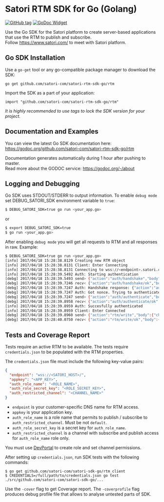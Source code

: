 Satori RTM SDK for Go (Golang)
============================================================

[![GitHub tag](https://img.shields.io/github/tag/satori-com/satori-rtm-sdk-go.svg)](https://github.com/satori-com/satori-rtm-sdk-go/tags)
[![GoDoc Widget]][GoDoc]

Use the Go SDK for the Satori platform to create server-based applications that use the RTM to publish and subscribe.  
Follow https://www.satori.com/ to meet with Satori platform.

## Go SDK Installation

Use a `go-get` tool or any go-compatible package manager to download the SDK:
```
go get github.com/satori-com/satori-rtm-sdk-go/rtm
```

Import the SDK as a part of your application:
```
import "github.com/satori-com/satori-rtm-sdk-go/rtm"
```

*It is highly recommended to use tags to lock the SDK version for your project.*

## Documentation and Examples

You can view the latest Go SDK documentation here:
https://godoc.org/github.com/satori-com/satori-rtm-sdk-go/rtm

Documentation generates automatically during 1 hour after pushing to master.  
Read more about the GODOC service: https://godoc.org/-/about

## Logging and Debugging

Go SDK uses STDOUT/STDERR to output information. To enable `debug mode` 
set DEBUG_SATORI_SDK environment variable to `true`:
```bash
$ DEBUG_SATORI_SDK=true go run <your_app.go>
```
or 
```bash
$ export DEBUG_SATORI_SDK=true
$ go run <your_app.go>
```

After enabling `debug mode` you will get all requests to RTM and all responses in raw. Example:
```bash
$ DEBUG_SATORI_SDK=true go run <your_app.go>
[info] 2017/04/18 15:28:38.8129 Creating new RTM object
[info] 2017/04/18 15:28:38.8131 Client: Enter Connecting
[info] 2017/04/18 15:28:38.8131 Connecting to wss://<endpoint>.satori.com
[info] 2017/04/18 15:28:39.5492 Auth: Starting authentication
[debg] 2017/04/18 15:28:39.5493 send> {"action":"auth/handshake","body":{"method":"role_secret","data":{"role":"<role>"}},"id":1}
[debg] 2017/04/18 15:28:39.7246 recv< {"action":"auth/handshake/ok","body":{"data":{"nonce":"<nonce>"}},"id":1}
[debg] 2017/04/18 15:28:39.7247 Auth: Handshake response: {"action":"auth/handshake/ok","body":{"data":{"nonce":"<nonce>"}},"id":1}
[debg] 2017/04/18 15:28:39.7247 Auth: Got nonce. Trying to authenticate
[debg] 2017/04/18 15:28:39.7247 send> {"action":"auth/authenticate","body":{"method":"role_secret","credentials":{"hash":"<generated_hash>"}},"id":2}
[debg] 2017/04/18 15:28:39.8958 recv< {"action":"auth/authenticate/ok","body":{},"id":2}
[info] 2017/04/18 15:28:39.8959 Auth: Succesfully authenticated
[info] 2017/04/18 15:28:39.8959 Client: Enter Connected
[debg] 2017/04/18 15:28:39.8960 send> {"action":"rtm/write","body":{"channel":"channel-name","message":1},"id":3}
[debg] 2017/04/18 15:28:40.0750 recv< {"action":"rtm/write/ok","body":{"position":"1492522119:0"},"id":3}
```

## Tests and Coverage Report

Tests require an active RTM to be available. The tests require `credentials.json` to be populated with the RTM properties.

The `credentials.json` file must include the following key-value pairs:
```json
{
  "endpoint": "wss://<SATORI_HOST>/",
  "appkey": "<APP_KEY>",
  "auth_role_name": "<ROLE_NAME>",
  "auth_role_secret_key": "<ROLE_SECRET_KEY>",
  "auth_restricted_channel": "<CHANNEL_NAME>"
}
```

- `endpoint` is your customer-specific DNS name for RTM access.
- `appkey` is your application key.
- `auth_role_name` is a role name that permits to publish / subscribe to `auth_restricted_channel`. Must be not `default`.
- `auth_role_secret_key` is a secret key for `auth_role_name`.
- `auth_restricted_channel` is a channel with subscribe and publish access for `auth_role_name` role only.

You must use [DevPortal](https://developer.satori.com/) to create role and set channel permissions.

After setting up `credentials.json`, run SDK tests with the following commands:
```
$ go get github.com/satori-com/satori-sdk-go/rtm_client
$ CREDENTIALS=/full/path/to/credentials.json go test ./src/github.com/satori-com/satori-sdk-go/...
```

Use the `-cover` flag to get Coverage report. The `-coverprofile` flag produces debug profile file that
allows to analyse untested parts of SDK.

[GoDoc]: https://godoc.org/github.com/satori-com/satori-rtm-sdk-go/rtm
[GoDoc Widget]: https://godoc.org/github.com/satori-com/satori-rtm-sdk-go/rtm?status.svg
[logo]: https://cdn.satori.com/assets/utilities/Satori_Landscape_Logo_LightBckgnd.png "Satori"
